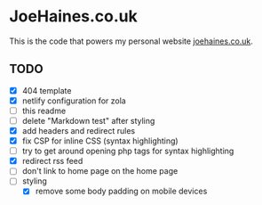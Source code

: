 # JoeHaines.co.uk

This is the code that powers my personal website [joehaines.co.uk](https://www.joehaines.co.uk).

## TODO

- [x] 404 template
- [x] netlify configuration for zola
- [ ] this readme
- [ ] delete "Markdown test" after styling
- [x] add headers and redirect rules
- [x] fix CSP for inline CSS (syntax highlighting)
- [ ] try to get around opening php tags for syntax highlighting
- [x] redirect rss feed
- [ ] don't link to home page on the home page
- [ ] styling
  - [x] remove some body padding on mobile devices

